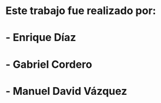 # Este trabajo fue realizado por:
#    - Enrique Díaz
#    - Gabriel Cordero
#    - Manuel David Vázquez
